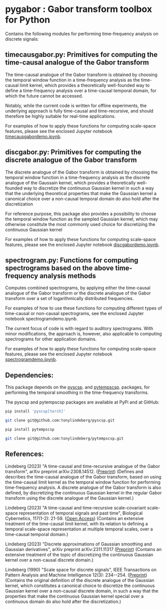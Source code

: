 # pygabor : Gabor transform toolbox for Python

Contains the following modules for performing time-frequency analysis on discrete signals:

## timecausgabor.py: Primitives for computing the time-causal analogue of the Gabor transform

The time-causal analogue of the Gabor transform is obtained by choosing the temporal window function in a time-frequency analysis as the time-causal limit kernel, which provides a theoretically well-founded way to define a time-frequency analysis over a time-causal temporal domain, for which the future cannot be accessed.

Notably, while the current code is written for offline experiments, the underlying approach is fully time-causal and time-recursive, and should therefore be highly suitable for real-time applications.

For examples of how to apply these functions for computing scale-space
features, please see the enclosed Jupyter notebook 
[timecausgabordemo.ipynb](https://github.com/tonylindeberg/pygabor/blob/main/timecausgabordemo.ipynb).


## discgabor.py: Primitives for computing the discrete analogue of the Gabor transform

The discrete analogue of the Gabor transform is obtained by choosing the temporal window function in a time-frequency analysis as the discrete analogue of the Gaussain kernel, which provides a theoretically well-founded way to discretize the continuous Gaussian kernel in such a way that the underlying theoretical properties that make the Gaussian kernel a canonical choice over a non-causal temporal domain do also hold after the discretization

For reference purpose, this package also provides a possibility to choose the temporal window function as the sampled Gaussian kernel, which may otherwise constitute the most commonly used choice for discretizing the continuous Gaussian kernel

For examples of how to apply these functions for computing scale-space
features, please see the enclosed Jupyter notebook 
[discgabordemo.ipynb](https://github.com/tonylindeberg/pygabor/blob/main/discgabordemo.ipynb).


## spectrogram.py: Functions for computing spectrograms based on the above time-frequency analysis methods

Computes combined spectrograms, by applying either the time-causal analogue of the Gabor transform or the discrete analogue of the Gabor transform over a set of logarithmically distributed frequencies.

For examples of how to use these functions for computing different types of time-causal or non-causal spectrograms, see the enclosed Jupyter notebook spectrogramdemo.ipynb.

The current focus of code is with regard to auditory spectrograms. With minor modifications, the approach is, however, also applicable to computing spectrograms for other application domains.

For examples of how to apply these functions for computing scale-space
features, please see the enclosed Jupyter notebook 
[spectrogramdemo.ipynb](https://github.com/tonylindeberg/pygabor/blob/main/spectrogramdemo.ipynb).


## Dependencies:

This package depends on the 
[pyscsp](https://github.com/tonylindeberg/pyscsp).
and 
[pytempscsp](https://github.com/tonylindeberg/pytempscsp).
packages, for performing the temporal smoothing in the time-frequency transforms. 

The pyscsp and pytempscsp packages are available at PyPi and at GitHub:

```bash
pip install 'pyscsp[torch]'
```

```bash
git clone git@github.com:tonylindeberg/pyscsp.git
```

```bash
pip install pytempscsp
```

```bash
git clone git@github.com:tonylindeberg/pytempscsp.git
```

## References:

Lindeberg (2023) "A time-causal and time-recursive analogue of the Gabor transform", arXiv preprint arXiv:2308.14512.
([Preprint](https://arxiv.org/abs/2308.14512))
(Defines and describes the time-causal analogue of the Gabor transform, based on using the time-causal limit kernel as the temporal window function for performing time-frequency analysis. A discrete analogue of the Gabor transform is also defined, by discretizing the continuous Gaussian kernel in the regular Gabor transform using the discrete analogue of the Gaussian kernel.)

Lindeberg (2023) "A time-causal and time-recursive scale-covariant scale-space representation of temporal signals and past time", Biological Cybernetics, 117(1-2): 21-59. 
([Open Access](http://dx.doi.org/10.1007/s00422-022-00953-6))
(Contains an extensive treatment of the time-causal limit kernel, with its relation to defining a temporal scale-space representation at multiple temporal scales, over a time-causal temporal domain.)

Lindeberg (2023) "Discrete approximations of Gaussian smoothing and Gaussian derivatives", arXiv preprint arXiv:2311.11317
([Preprint](https://arxiv.org/abs/2311.11317))
(Contains an extensive treatment of the topic of discretizing the continuous Gaussian kernel over a non-causal discrete domain.)

Lindeberg (1990) "Scale space for discrete signals", IEEE Transactions on Pattern Analysis and Machine Intelligence 12(3): 234--254.
([Preprint](http://kth.diva-portal.org/smash/record.jsf?pid=diva2%3A472968&dswid=6991))
(Contains the original definition of the discrete analogue of the Gaussian kernel, which constitutes a canonical choice to discretize the continuous Gaussian kernel over a non-causal discrete domain, in such a way that the properties that make the continuous Gaussian kernel special over a continuous domain do also hold after the discretization.)



